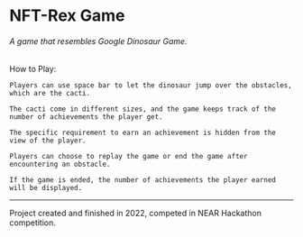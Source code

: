 # NFT-Rex Game

###### A game that resembles Google Dinosaur Game. 

How to Play: 

  	Players can use space bar to let the dinosaur jump over the obstacles, which are the cacti. 

  	The cacti come in different sizes, and the game keeps track of the number of achievements the player get. 

  	The specific requirement to earn an achievement is hidden from the view of the player. 

  	Players can choose to replay the game or end the game after encountering an obstacle. 

  	If the game is ended, the number of achievements the player earned will be displayed.

----

Project created and finished in 2022, competed in NEAR Hackathon competition.
